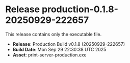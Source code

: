 # Release production-0.1.8-20250929-222657

This release contains only the executable file.

- **Release**: Production Build v0.1.8 (20250929-222657)
- **Build Date**: Mon Sep 29 22:30:38 UTC 2025
- **Asset**: print-server-production.exe
